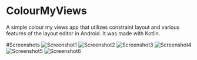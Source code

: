# ColourMyViews
A simple colour my views app that utilizes constraint layout and various features of the layout editor in Android.
It was made with Kotlin.

#Screenshots
![Screenshot1](screenshots/Screenshot_1.png) ![Screenshot2](screenshots/Screenshot_2.png)
![Screenshot3](screenshots/Screenshot_2.png) ![Screenshot4](screenshots/Screenshot_2.png)
![Screenshot5](screenshots/Screenshot_2.png) ![Screenshot6](screenshots/Screenshot_2.png)

